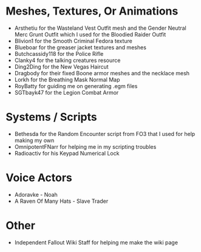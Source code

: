 # Meshes, Textures, Or Animations
- Arsthetiu for the Wasteland Vest Outfit mesh and the Gender Neutral Merc Grunt Outfit which I used for the Bloodied Raider Outfit
- Blivion1 for the Smooth Criminal Fedora texture
- Blueboar for the greaser jacket textures and meshes
- Butchcassidy118 for the Police Rifle
- Clanky4 for the talking creatures resource
- Ding2Ding for the New Vegas Haircut
- Dragbody for their fixed Boone armor meshes and the necklace mesh
- Lorkh for the Breathing Mask Normal Map
- RoyBatty for guiding me on generating .egm files
- SGTbayk47 for the Legion Combat Armor

# Systems / Scripts
- Bethesda for the Random Encounter script from FO3 that I used for help making my own
- OmnipotentFNarr for helping me in my scripting troubles
- Radioactiv for his Keypad Numerical Lock

# Voice Actors
- Adoravke - Noah
- A Raven Of Many Hats - Slave Trader

# Other
- Independent Fallout Wiki Staff for helping me make the wiki page